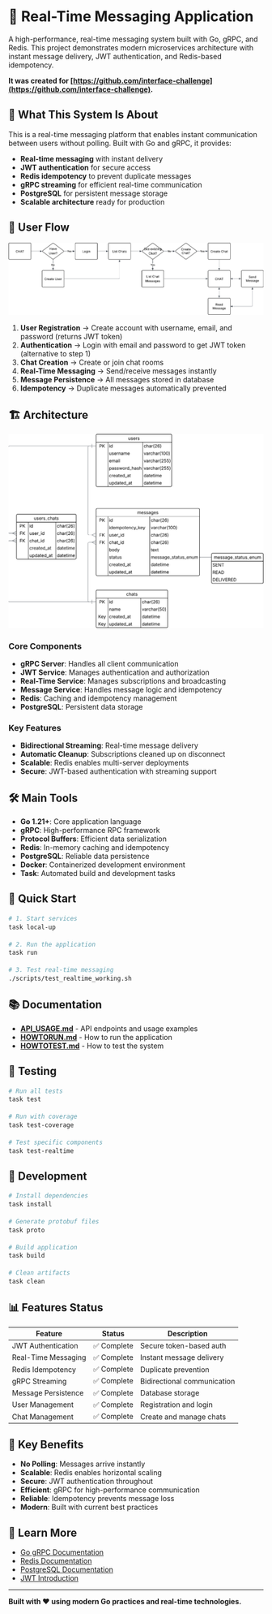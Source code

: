 # 🚀 **Real-Time Messaging Application**

A high-performance, real-time messaging system built with Go, gRPC, and Redis. This project demonstrates modern microservices architecture with instant message delivery, JWT authentication, and Redis-based idempotency.

**It was created for [https://github.com/interface-challenge](https://github.com/interface-challenge).**

## 🎯 **What This System Is About**

This is a real-time messaging platform that enables instant communication between users without polling. Built with Go and gRPC, it provides:

- **Real-time messaging** with instant delivery
- **JWT authentication** for secure access
- **Redis idempotency** to prevent duplicate messages
- **gRPC streaming** for efficient real-time communication
- **PostgreSQL** for persistent message storage
- **Scalable architecture** ready for production

## 🔄 **User Flow**

![User Flow](docs/user-flow.png)

1. **User Registration** → Create account with username, email, and password (returns JWT token)
2. **Authentication** → Login with email and password to get JWT token (alternative to step 1)
3. **Chat Creation** → Create or join chat rooms
4. **Real-Time Messaging** → Send/receive messages instantly
5. **Message Persistence** → All messages stored in database
6. **Idempotency** → Duplicate messages automatically prevented

## 🏗 **Architecture**

![Architecture](docs/models.png)

### **Core Components**
- **gRPC Server**: Handles all client communication
- **JWT Service**: Manages authentication and authorization
- **Real-Time Service**: Manages subscriptions and broadcasting
- **Message Service**: Handles message logic and idempotency
- **Redis**: Caching and idempotency management
- **PostgreSQL**: Persistent data storage

### **Key Features**
- **Bidirectional Streaming**: Real-time message delivery
- **Automatic Cleanup**: Subscriptions cleaned up on disconnect
- **Scalable**: Redis enables multi-server deployments
- **Secure**: JWT-based authentication with streaming support

## 🛠 **Main Tools**

- **Go 1.21+**: Core application language
- **gRPC**: High-performance RPC framework
- **Protocol Buffers**: Efficient data serialization
- **Redis**: In-memory caching and idempotency
- **PostgreSQL**: Reliable data persistence
- **Docker**: Containerized development environment
- **Task**: Automated build and development tasks

## 🚀 **Quick Start**

```bash
# 1. Start services
task local-up

# 2. Run the application
task run

# 3. Test real-time messaging
./scripts/test_realtime_working.sh
```

## 📚 **Documentation**

- **[API_USAGE.md](docs/API_USAGE.md)** - API endpoints and usage examples
- **[HOWTORUN.md](docs/HOWTORUN.md)** - How to run the application
- **[HOWTOTEST.md](docs/HOWTOTEST.md)** - How to test the system

## 🧪 **Testing**

```bash
# Run all tests
task test

# Run with coverage
task test-coverage

# Test specific components
task test-realtime
```

## 🔧 **Development**

```bash
# Install dependencies
task install

# Generate protobuf files
task proto

# Build application
task build

# Clean artifacts
task clean
```

## 📊 **Features Status**

| Feature | Status | Description |
|---------|--------|-------------|
| JWT Authentication | ✅ Complete | Secure token-based auth |
| Real-Time Messaging | ✅ Complete | Instant message delivery |
| Redis Idempotency | ✅ Complete | Duplicate prevention |
| gRPC Streaming | ✅ Complete | Bidirectional communication |
| Message Persistence | ✅ Complete | Database storage |
| User Management | ✅ Complete | Registration and login |
| Chat Management | ✅ Complete | Create and manage chats |

## 🌟 **Key Benefits**

- **No Polling**: Messages arrive instantly
- **Scalable**: Redis enables horizontal scaling
- **Secure**: JWT authentication throughout
- **Efficient**: gRPC for high-performance communication
- **Reliable**: Idempotency prevents message loss
- **Modern**: Built with current best practices

## 📖 **Learn More**

- [Go gRPC Documentation](https://grpc.io/docs/languages/go/)
- [Redis Documentation](https://redis.io/documentation)
- [PostgreSQL Documentation](https://www.postgresql.org/docs/)
- [JWT Introduction](https://jwt.io/introduction)

---

**Built with ❤️ using modern Go practices and real-time technologies.**